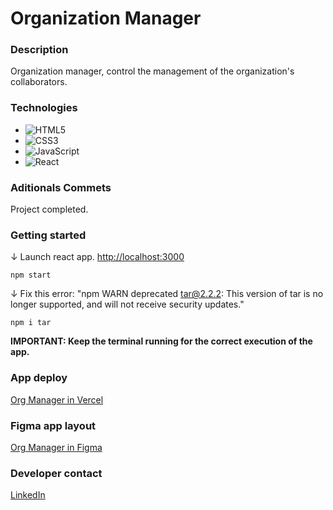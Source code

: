 # Organization Manager

### Description

Organization manager, control the management of the organization's collaborators.

### Technologies

- ![HTML5](https://img.shields.io/badge/html5-%23E34F26.svg?style=for-the-badge&logo=html5&logoColor=white)
- ![CSS3](https://img.shields.io/badge/css3-%231572B6.svg?style=for-the-badge&logo=css3&logoColor=white)
- ![JavaScript](https://img.shields.io/badge/javascript-%23323330.svg?style=for-the-badge&logo=javascript&logoColor=%23F7DF1E)
- ![React](https://img.shields.io/badge/React-100000?style=for-the-badge&logo=React&logoColor=00dafc&labelColor=222222&color=222222)

### Aditionals Commets

Project completed.

### Getting started

↓ Launch react app. [http://localhost:3000](http://localhost:3000)

```console
npm start
```

↓ Fix this error: "npm WARN deprecated tar@2.2.2: This version of tar is no longer supported, and will not receive security updates."

```console
npm i tar
```

**IMPORTANT: Keep the terminal running for the correct execution of the app.**

### App deploy

[Org Manager in Vercel](https://org-k3yjey.vercel.app/)

### Figma app layout

[Org Manager in Figma](https://www.figma.com/file/70l45ssEH6qBo9IYDe2nxe/Intro-a-React?node-id=134%3A128&t=7I0a4d3jWOfv6dHU-1)

### Developer contact

[LinkedIn](https://www.linkedin.com/in/kevinmadrid-dev/)

